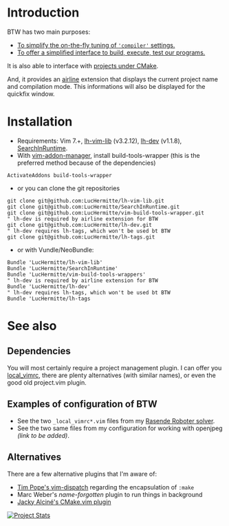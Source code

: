 # Introduction

BTW has two main purposes:
  * [To simplify the on-the-fly tuning of `'compiler'` settings.](doc/filter.md)
  * [To offer a simplified interface to build, execute, test our programs.](doc/make_run.md)

It is also able to interface with [projects under CMake](doc/CMake.md).

And, it provides an [airline](https://github.com/bling/vim-airline) extension
that displays the current project name and compilation mode. This informations
will also be displayed for the quickfix window.

# Installation
  * Requirements: Vim 7.+, [lh-vim-lib](http://github.com/LucHermitte/lh-vim-lib) (v3.2.12), [lh-dev](http://github.com/LucHermitte/lh-dev) (v1.1.8), [SearchInRuntime](http://github.com/LucHermitte/SearchInRuntime).
  * With [vim-addon-manager](https://github.com/MarcWeber/vim-addon-manager), install build-tools-wrapper (this is the preferred method because of the dependencies)
```vim
ActivateAddons build-tools-wrapper
```
  * or you can clone the git repositories
```vim
git clone git@github.com:LucHermitte/lh-vim-lib.git
git clone git@github.com:LucHermitte/SearchInRuntime.git
git clone git@github.com:LucHermitte/vim-build-tools-wrapper.git
" lh-dev is required by airline extension for BTW
git clone git@github.com:LucHermitte/lh-dev.git
" lh-dev requires lh-tags, which won't be used bt BTW
git clone git@github.com:LucHermitte/lh-tags.git
```
  * or with Vundle/NeoBundle:
```vim
Bundle 'LucHermitte/lh-vim-lib'
Bundle 'LucHermitte/SearchInRuntime'
Bundle 'LucHermitte/vim-build-tools-wrappers'
" lh-dev is required by airline extension for BTW
Bundle 'LucHermitte/lh-dev'
" lh-dev requires lh-tags, which won't be used bt BTW
Bundle 'LucHermitte/lh-tags
```

# See also

## Dependencies

You will most certainly require a project management plugin. I can offer you [local\_vimrc](http://github.com/LucHermitte/local_vimrc), there are plenty alternatives (with similar names), or even the good old project.vim plugin.

## Examples of configuration of BTW

  * See the two `_local_vimrc*.vim` files from my [Rasende Roboter solver](http://github.com/LucHermitte/Rasende).
  * See the two same files from my configuration for working with openjpeg _(link to be added)_.

## Alternatives
There are a few alternative plugins that I'm aware of:
  * [Tim Pope's vim-dispatch](http://github.com/tpope/vim-dispatch) regarding the encapsulation of `:make`
  * Marc Weber's _name-forgotten_ plugin to run things in background
  * [Jacky Alciné's CMake.vim plugin](http://jalcine.github.io/cmake.vim/)

[![Project Stats](https://www.openhub.net/p/21020/widgets/project_thin_badge.gif)](https://www.openhub.net/p/21020)
